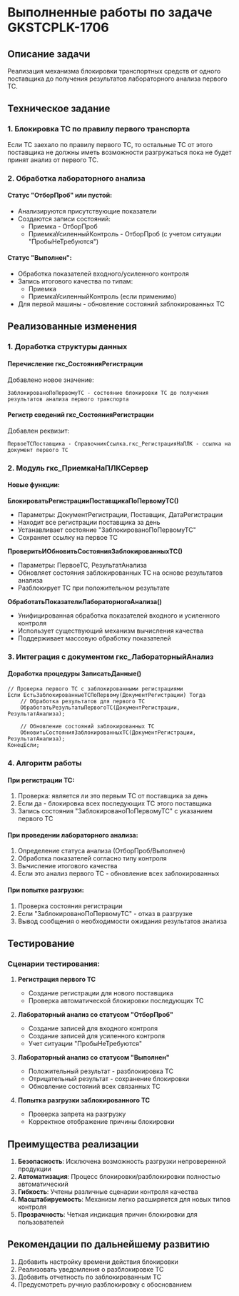 # Выполненные работы по задаче GKSTCPLK-1706

## Описание задачи
Реализация механизма блокировки транспортных средств от одного поставщика до получения результатов лабораторного анализа первого ТС.

## Техническое задание

### 1. Блокировка ТС по правилу первого транспорта
Если ТС заехало по правилу первого ТС, то остальные ТС от этого поставщика не должны иметь возможности разгружаться пока не будет принят анализ от первого ТС.

### 2. Обработка лабораторного анализа

#### Статус "ОтборПроб" или пустой:
- Анализируются присутствующие показатели
- Создаются записи состояний:
  - Приемка - ОтборПроб
  - ПриемкаУсиленныйКонтроль - ОтборПроб (с учетом ситуации "ПробыНеТребуются")

#### Статус "Выполнен":
- Обработка показателей входного/усиленного контроля
- Запись итогового качества по типам:
  - Приемка
  - ПриемкаУсиленныйКонтроль (если применимо)
- Для первой машины - обновление состояний заблокированных ТС

## Реализованные изменения

### 1. Доработка структуры данных

#### Перечисление гкс_СостоянияРегистрации
Добавлено новое значение:
```
ЗаблокированоПоПервомуТС - состояние блокировки ТС до получения результатов анализа первого транспорта
```

#### Регистр сведений гкс_СостоянияРегистрации
Добавлен реквизит:
```
ПервоеТСПоставщика - СправочникСсылка.гкс_РегистрацияНаПЛК - ссылка на документ первого ТС
```

### 2. Модуль гкс_ПриемкаНаПЛКСервер

#### Новые функции:

**БлокироватьРегистрацииПоставщикаПоПервомуТС()**
- Параметры: ДокументРегистрации, Поставщик, ДатаРегистрации
- Находит все регистрации поставщика за день
- Устанавливает состояние "ЗаблокированоПоПервомуТС"
- Сохраняет ссылку на первое ТС

**ПроверитьИОбновитьСостоянияЗаблокированныхТС()**
- Параметры: ПервоеТС, РезультатАнализа
- Обновляет состояния заблокированных ТС на основе результатов анализа
- Разблокирует ТС при положительном результате

**ОбработатьПоказателиЛабораторногоАнализа()**
- Унифицированная обработка показателей входного и усиленного контроля
- Использует существующий механизм вычисления качества
- Поддерживает массовую обработку показателей

### 3. Интеграция с документом гкс_ЛабораторныйАнализ

#### Доработка процедуры ЗаписатьДанные()
```bsl
// Проверка первого ТС с заблокированными регистрациями
Если ЕстьЗаблокированныеТСПоПервому(ДокументРегистрации) Тогда
    // Обработка результатов для первого ТС
    ОбработатьРезультатыПервогоТС(ДокументРегистрации, РезультатАнализа);
    
    // Обновление состояний заблокированных ТС
    ОбновитьСостоянияЗаблокированныхТС(ДокументРегистрации, РезультатАнализа);
КонецЕсли;
```

### 4. Алгоритм работы

#### При регистрации ТС:
1. Проверка: является ли это первым ТС от поставщика за день
2. Если да - блокировка всех последующих ТС этого поставщика
3. Запись состояния "ЗаблокированоПоПервомуТС" с указанием первого ТС

#### При проведении лабораторного анализа:
1. Определение статуса анализа (ОтборПроб/Выполнен)
2. Обработка показателей согласно типу контроля
3. Вычисление итогового качества
4. Если это анализ первого ТС - обновление всех заблокированных

#### При попытке разгрузки:
1. Проверка состояния регистрации
2. Если "ЗаблокированоПоПервомуТС" - отказ в разгрузке
3. Вывод сообщения о необходимости ожидания результатов анализа

## Тестирование

### Сценарии тестирования:

1. **Регистрация первого ТС**
   - Создание регистрации для нового поставщика
   - Проверка автоматической блокировки последующих ТС

2. **Лабораторный анализ со статусом "ОтборПроб"**
   - Создание записей для входного контроля
   - Создание записей для усиленного контроля
   - Учет ситуации "ПробыНеТребуются"

3. **Лабораторный анализ со статусом "Выполнен"**
   - Положительный результат - разблокировка ТС
   - Отрицательный результат - сохранение блокировки
   - Обновление состояний всех связанных ТС

4. **Попытка разгрузки заблокированного ТС**
   - Проверка запрета на разгрузку
   - Корректное отображение причины блокировки

## Преимущества реализации

1. **Безопасность**: Исключена возможность разгрузки непроверенной продукции
2. **Автоматизация**: Процесс блокировки/разблокировки полностью автоматический
3. **Гибкость**: Учтены различные сценарии контроля качества
4. **Масштабируемость**: Механизм легко расширяется для новых типов контроля
5. **Прозрачность**: Четкая индикация причин блокировки для пользователей

## Рекомендации по дальнейшему развитию

1. Добавить настройку времени действия блокировки
2. Реализовать уведомления о разблокировке ТС
3. Добавить отчетность по заблокированным ТС
4. Предусмотреть ручную разблокировку с обоснованием